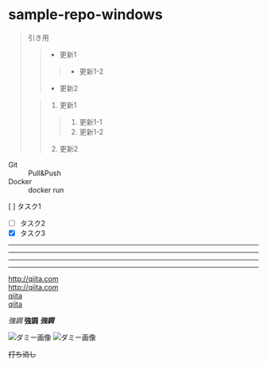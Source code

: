 # sample-repo-windows
> 引き用
>>* 更新1
>>>  * 更新1-2
>>* 更新2
>
>>1. 更新1
>>>    1. 更新1-1 
>>>    2. 更新1-2  
>>2. 更新2

<dl>
  <dt>Git</dt>
  <dd>Pull&Push</dd>
  <dt>Docker</dt>
  <dd>docker run</dd>
</dl>

 [ ] タスク1
- [ ] タスク2
- [x] タスク3

***
* * *
---
- - -

<http://qiita.com><br>
http://qiita.com<br>
[qiita](http://qiita.com)<br>
[qiita](http://qiita.com "qiita")<br>

*強調*
**強調**
***強調*** 

![ダミー画像](https://via.placeholder.com/150)
![ダミー画像](https://via.placeholder.com/150 "ダミー画像")

~~打ち消し~~

